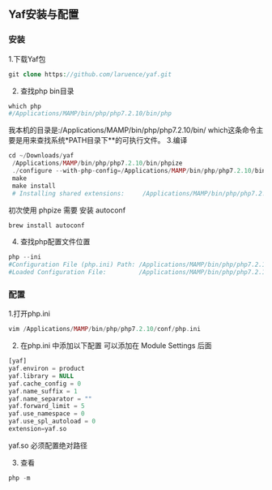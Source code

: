 Yaf安装与配置
---
### 安装
1.下载Yaf包
```php
git clone https://github.com/laruence/yaf.git
```
2. 查找php bin目录
```php
which php
#/Applications/MAMP/bin/php/php7.2.10/bin/php
```
我本机的目录是:/Applications/MAMP/bin/php/php7.2.10/bin/
which这条命令主要是用来查找系统*PATH目录下**的可执行文件。
3.编译
```php
cd ~/Downloads/yaf
 /Applications/MAMP/bin/php/php7.2.10/bin/phpize
 ./configure --with-php-config=/Applications/MAMP/bin/php/php7.2.10/bin/php-config
 make
 make install
 # Installing shared extensions:     /Applications/MAMP/bin/php/php7.2.10/lib/php/extensions/no-debug-non-zts-20170718/
```
初次使用 phpize 需要 安装 autoconf
```php
brew install autoconf
```
4. 查找php配置文件位置
```php
php --ini
#Configuration File (php.ini) Path: /Applications/MAMP/bin/php/php7.2.10/conf
#Loaded Configuration File:         /Applications/MAMP/bin/php/php7.2.10/conf/php.ini
```

### 配置
1.打开php.ini
```php
vim /Applications/MAMP/bin/php/php7.2.10/conf/php.ini
```
2. 在php.ini 中添加以下配置
可以添加在 Module Settings 后面
```php
[yaf]
yaf.environ = product
yaf.library = NULL
yaf.cache_config = 0
yaf.name_suffix = 1
yaf.name_separator = ""
yaf.forward_limit = 5
yaf.use_namespace = 0
yaf.use_spl_autoload = 0
extension=yaf.so
```
yaf.so 必须配置绝对路径

3. 查看
```php
php -m
```

